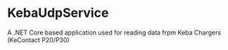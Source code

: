 # KebaUdpService
A .NET Core based application used for reading data frpm Keba Chargers (KeContact P20/P30)
